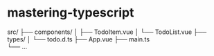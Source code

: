 # mastering-typescript

src/
├── components/
│   ├── TodoItem.vue
│   └── TodoList.vue
├── types/
│   └── todo.d.ts
├── App.vue
├── main.ts            
└── ...
